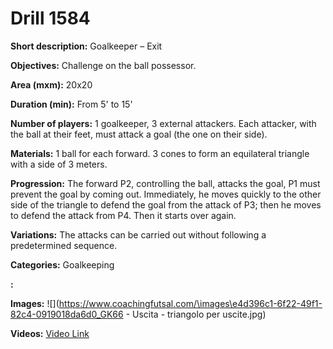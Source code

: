 # Drill 1584

**Short description:**
Goalkeeper – Exit

**Objectives:**
Challenge on the ball possessor.

**Area (mxm):**
20x20

**Duration (min):**
From 5' to 15'

**Number of players:**
1 goalkeeper, 3 external attackers. Each attacker, with the ball at their feet, must attack a goal (the one on their side).

**Materials:**
1 ball for each forward. 3 cones to form an equilateral triangle with a side of 3 meters.

**Progression:**
The forward P2, controlling the ball, attacks the goal, P1 must prevent the goal by coming out. Immediately, he moves quickly to the other side of the triangle to defend the goal from the attack of P3; then he moves to defend the attack from P4. Then it starts over again.

**Variations:**
The attacks can be carried out without following a predetermined sequence.

**Categories:**
Goalkeeping

**:**


**Images:**
![](https://www.coachingfutsal.com/\images\e4d396c1-6f22-49f1-82c4-0919018da6d0_GK66 - Uscita - triangolo per uscite.jpg)

**Videos:**
[Video Link](https://www.youtube.com/embed/5_XjkVZSk5Y)

